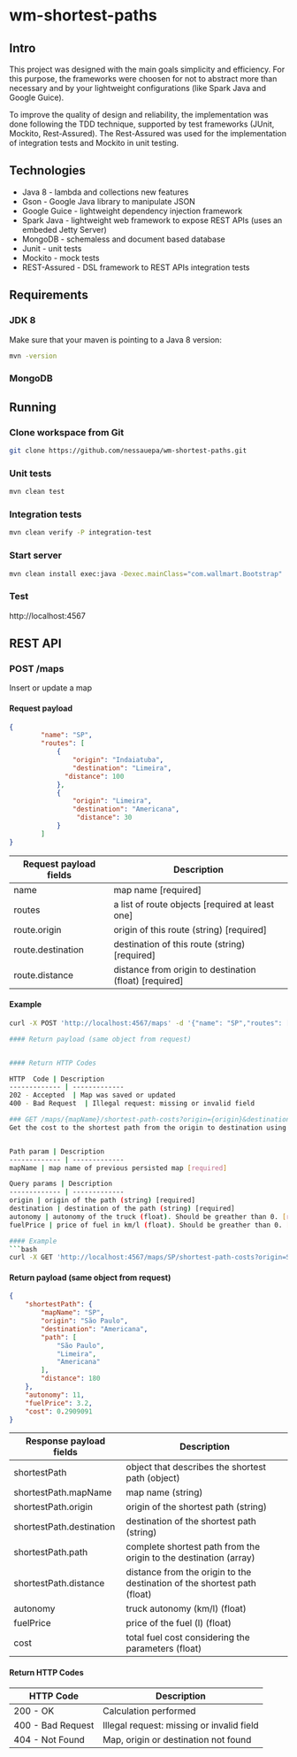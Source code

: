 # wm-shortest-paths

## Intro

This project was designed with the main goals simplicity and efficiency. For this purpose, the frameworks were choosen for not to abstract more than necessary and by your lightweight configurations (like Spark Java and Google Guice).

To improve the quality of design and reliability, the implementation was done following the TDD technique, supported by test frameworks (JUnit, Mockito, Rest-Assured). The Rest-Assured was used for the implementation of integration tests and Mockito in unit testing.

## Technologies

- Java 8 - lambda and collections new features
- Gson - Google Java library to manipulate JSON
- Google Guice - lightweight dependency injection framework
- Spark Java - lightweight web framework to expose REST APIs (uses an embeded Jetty Server)
- MongoDB - schemaless and document based database
- Junit - unit tests
- Mockito - mock tests
- REST-Assured - DSL framework to REST APIs integration tests

## Requirements

### JDK 8

Make sure that your maven is pointing to a Java 8 version:

```bash
mvn -version
```

### MongoDB

## Running

### Clone workspace from Git

```bash
git clone https://github.com/nessauepa/wm-shortest-paths.git
```

### Unit tests

```bash
mvn clean test
```

### Integration tests

```bash
mvn clean verify -P integration-test
```

### Start server

```bash
mvn clean install exec:java -Dexec.mainClass="com.wallmart.Bootstrap"
```

### Test

http://localhost:4567


## REST API

### POST /maps
Insert or update a map

#### Request payload
```json
{
        "name": "SP",
        "routes": [
            {
                "origin": "Indaiatuba",
                "destination": "Limeira",
              "distance": 100
            },
            {
                "origin": "Limeira",
                "destination": "Americana",
                 "distance": 30
            }
        ]
}
```

Request payload fields | Description
------------- | -------------
name | map name [required]
routes | a list of route objects [required at least one]
route.origin | origin of this route (string) [required]
route.destination | destination of this route (string) [required]
route.distance | distance from origin to destination (float) [required]

#### Example
```bash
curl -X POST 'http://localhost:4567/maps' -d '{"name": "SP","routes": [{"origin": "Indaiatuba","destination": "Limeira","distance": 100}]}'```

#### Return payload (same object from request)


#### Return HTTP Codes

HTTP  Code | Description
------------- | -------------
202 - Accepted  | Map was saved or updated
400 - Bad Request  | Illegal request: missing or invalid field

### GET /maps/{mapName}/shortest-path-costs?origin={origin}&destination={destination}&autonomy={autonomy}&fuelPrice={fuelPrice}
Get the cost to the shortest path from the origin to destination using the previous persisted map


Path param | Description
------------- | -------------
mapName | map name of previous persisted map [required]

Query params | Description
------------- | -------------
origin | origin of the path (string) [required]
destination | destination of the path (string) [required]
autonomy | autonomy of the truck (float). Should be greather than 0. [required]
fuelPrice | price of fuel in km/l (float). Should be greather than 0. [required]

#### Example
```bash
curl -X GET 'http://localhost:4567/maps/SP/shortest-path-costs?origin=São+Paulo&destination=Americana&autonomy=11&fuelPrice=3.20'
```

#### Return payload (same object from request)
```json
{
    "shortestPath": {
        "mapName": "SP",
        "origin": "São Paulo",
        "destination": "Americana",
        "path": [
            "São Paulo",
            "Limeira",
            "Americana"
        ],
        "distance": 180
    },
    "autonomy": 11,
    "fuelPrice": 3.2,
    "cost": 0.2909091
}
```

Response payload fields | Description
------------- | -------------
shortestPath | object that describes the shortest path (object)
shortestPath.mapName | map name (string)
shortestPath.origin | origin of the shortest path (string)
shortestPath.destination | destination of the shortest path (string)
shortestPath.path | complete shortest path from the origin to the destination (array)
shortestPath.distance | distance from the origin to the destination of the shortest path (float)
autonomy | truck autonomy (km/l) (float)
fuelPrice | price of the fuel (l) (float)
cost | total fuel cost considering the parameters (float)


#### Return HTTP Codes

HTTP  Code | Description
------------- | -------------
200 - OK  | Calculation performed
400 - Bad Request  | Illegal request: missing or invalid field
404 - Not Found  | Map, origin or destination not found


